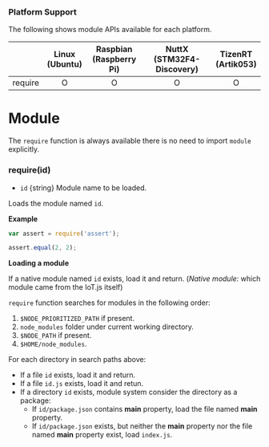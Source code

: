 ### Platform Support

The following shows module APIs available for each platform.

|  | Linux<br/>(Ubuntu) | Raspbian<br/>(Raspberry Pi) | NuttX<br/>(STM32F4-Discovery) | TizenRT<br/>(Artik053) |
| :---: | :---: | :---: | :---: | :---: |
| require | O | O | O | O |

# Module
The `require` function is always available there is no need to import `module` explicitly.

### require(id)
* `id` {string} Module name to be loaded.

Loads the module named `id`.

**Example**

```js
var assert = require('assert');

assert.equal(2, 2);
```

**Loading a module**

If a native module named `id` exists, load it and return.
(_Native module:_ which module came from the IoT.js itself)

`require` function searches for modules in the following order:

1. `$NODE_PRIORITIZED_PATH` if present.
2. `node_modules` folder under current working directory.
3. `$NODE_PATH` if present.
4. `$HOME/node_modules`.

For each directory in search paths above:

- If a file `id` exists, load it and return.
- If a file `id.js` exists, load it and retun.
- If a directory `id` exists, module system consider the directory as a package:
  - If `id/package.json` contains **main** property, load the file named **main** property.
  - If `id/package.json` exists, but neither the **main** property nor the file named **main** property exist, load `index.js`.
